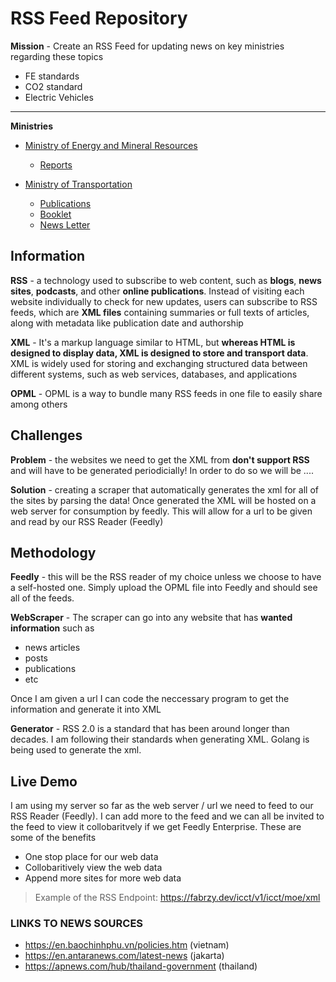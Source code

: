 # RSS Feed Repository

**Mission** - Create an RSS Feed for updating news on key ministries regarding these topics

- FE standards
- CO2 standard 
- Electric Vehicles 

---

**Ministries** 

- [Ministry of Energy and Mineral Resources](https://www.esdm.go.id/)
    - [Reports](https://www.esdm.go.id/id/publikasi/lain-lain)

- [Ministry of Transportation](https://www.dephub.go.id)
    - [Publications](https://www.dephub.go.id/post/kategori/publikasi-daftar-publikasi)
    - [Booklet](https://www.dephub.go.id/post/kategori/publikasi-booklet)
    - [News Letter](https://dephub.go.id/post/kategori/publikasi-newsletter)


## Information

**RSS** - a technology used to subscribe to web content, such as **blogs**, **news** **sites**, **podcasts**, and other **online publications**. Instead of visiting each website individually to check for new updates, users can subscribe to RSS feeds, which are **XML files** containing summaries or full texts of articles, along with metadata like publication date and authorship

**XML** - It's a markup language similar to HTML, but **whereas HTML is designed to display data, XML is designed to store and transport data**. XML is widely used for storing and exchanging structured data between different systems, such as web services, databases, and applications

**OPML** - OPML is a way to bundle many RSS feeds in one file to easily share among others 

## Challenges

**Problem** - the websites we need to get the XML from **don't support RSS** and will have to be generated periodicially! In order to do so we will be ....

**Solution** - creating a scraper that automatically generates the xml for all of the sites by parsing the data! Once generated the XML will be hosted on a web server for consumption by feedly. This will allow for a url to be given and read by our RSS Reader (Feedly)


## Methodology

**Feedly** - this will be the RSS reader of my choice unless we choose to have a self-hosted one. Simply upload the OPML file into Feedly and should see all of the feeds.


**WebScraper** - The scraper can go into any website that has **wanted information** such as 

- news articles
- posts
- publications
- etc

Once I am given a url I can code the neccessary program to get the information and generate it into XML

**Generator** - RSS 2.0 is a standard that has been around longer than decades. I am following their standards when generating XML. Golang is being used to generate the xml.

## Live Demo

I am using my server so far as the web server / url we need to feed to our RSS Reader (Feedly). I can add more to the feed and we can all be invited to the feed to view it collobaritvely if we get Feedly Enterprise. These are some of the benefits

- One stop place for our web data
- Collobaritively view the web data
- Append more sites for more web data

> Example of the RSS Endpoint: https://fabrzy.dev/icct/v1/icct/moe/xml

### LINKS TO NEWS SOURCES

- https://en.baochinhphu.vn/policies.htm (vietnam)
- https://en.antaranews.com/latest-news (jakarta)
- https://apnews.com/hub/thailand-government (thailand)

